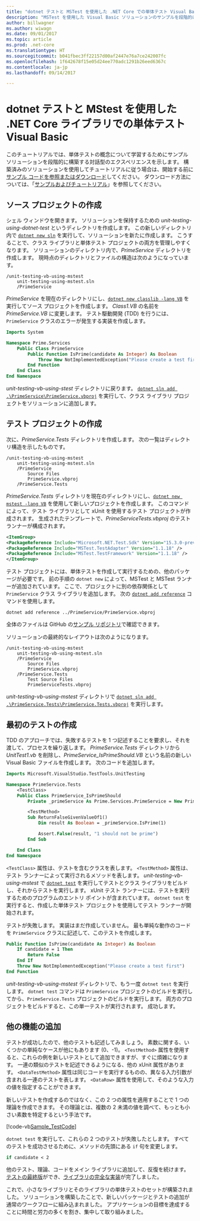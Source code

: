 ```yaml
---
title: "dotnet テストと MSTest を使用した .NET Core での単体テスト Visual Basic"
description: "MSTest を使用した Visual Basic ソリューションのサンプルを段階的に構築していく対話型エクスペリエンスを通じて、.NET Core の単体テストの概念について説明します。"
author: billwagner
ms.author: wiwagn
ms.date: 09/01/2017
ms.topic: article
ms.prod: .net-core
ms.translationtype: HT
ms.sourcegitcommit: b041fbec3ff22157d00af2447e76a7ce242007fc
ms.openlocfilehash: 1f642678f15e05d24ee770adc1291b26eed6367c
ms.contentlocale: ja-jp
ms.lasthandoff: 09/14/2017

---
```

# <a name="unit-testing-visual-basic-net-core-libraries-using-dotnet-test-and-mstest"></a>dotnet テストと MStest を使用した .NET Core ライブラリでの単体テスト Visual Basic

このチュートリアルでは、単体テストの概念について学習するためにサンプル ソリューションを段階的に構築する対話型のエクスペリエンスを示します。 構築済みのソリューションを使用してチュートリアルに従う場合は、開始する前に[サンプル コードを参照またはダウンロード](https://github.com/dotnet/docs/tree/master/samples/core/getting-started/unit-testing-using-mstest/)してください。 ダウンロード方法については、「[サンプルおよびチュートリアル](../../samples-and-tutorials/index.md#viewing-and-downloading-samples)」を参照してください。

## <a name="creating-the-source-project"></a>ソース プロジェクトの作成

シェル ウィンドウを開きます。 ソリューションを保持するための *unit-testing-using-dotnet-test* というディレクトリを作成します。
この新しいディレクトリ内で [`dotnet new sln`](../tools/dotnet-new.md) を実行して、ソリューションを新たに作成します。 こうすることで、クラス ライブラリと単体テスト プロジェクトの両方を管理しやすくなります。
ソリューションのディレクトリ内で、*PrimeService* ディレクトリを作成します。 現時点のディレクトリとファイルの構造は次のようになっています。

```
/unit-testing-vb-using-mstest
    unit-testing-using-mstest.sln
    /PrimeService
```

*PrimeService* を現在のディレクトリにし、[`dotnet new classlib -lang VB`](../tools/dotnet-new.md) を実行してソース プロジェクトを作成します。 *Class1.VB* の名前を *PrimeService.VB* に変更します。 テスト駆動開発 (TDD) を行うには、`PrimeService` クラスのエラーが発生する実装を作成します。

```vb
Imports System

Namespace Prime.Services
    Public Class PrimeService
        Public Function IsPrime(candidate As Integer) As Boolean
            Throw New NotImplementedException("Please create a test first")
        End Function
    End Class
End Namespace
```

*unit-testing-vb-using-stest* ディレクトリに戻ります。 [`dotnet sln add .\PrimeService\PrimeService.vbproj`](../tools/dotnet-sln.md) を実行して、クラス ライブラリ プロジェクトをソリューションに追加します。

## <a name="creating-the-test-project"></a>テスト プロジェクトの作成

次に、*PrimeService.Tests* ディレクトリを作成します。 次の一覧はディレクトリ構造を示したものです。

```
/unit-testing-vb-using-mstest
    unit-testing-using-mstest.sln
    /PrimeService
        Source Files
        PrimeService.vbproj
    /PrimeService.Tests
```

*PrimeService.Tests* ディレクトリを現在のディレクトリにし、[`dotnet new mstest -lang VB`](../tools/dotnet-new.md) を使用して新しいプロジェクトを作成します。 このコマンドによって、テスト ライブラリとして xUnit を使用するテスト プロジェクトが作成されます。 生成されたテンプレートで、*PrimeServiceTests.vbproj* のテスト ランナーが構成されます。

```xml
<ItemGroup>
<PackageReference Include="Microsoft.NET.Test.Sdk" Version="15.3.0-preview-20170628-02" />
<PackageReference Include="MSTest.TestAdapter" Version="1.1.18" />
<PackageReference Include="MSTest.TestFramework" Version="1.1.18" />
</ItemGroup>
```

テスト プロジェクトには、単体テストを作成して実行するための、他のパッケージが必要です。 前の手順の `dotnet new` によって、MSTest と MSTest ランナーが追加されています。 ここで、プロジェクトに別の依存関係として `PrimeService` クラス ライブラリを追加します。 次の [`dotnet add reference`](../tools/dotnet-add-reference.md) コマンドを使用します。

```
dotnet add reference ../PrimeService/PrimeService.vbproj
```

全体のファイルは GitHub の[サンプル リポジトリ](https://github.com/dotnet/docs/blob/master/samples/core/getting-started/unit-testing-vb-using-mstest/PrimeService.Tests/PrimeService.Tests.vbproj)で確認できます。

ソリューションの最終的なレイアウトは次のようになります。

```
/unit-testing-vb-using-mstest
    unit-testing-vb-using-mstest.sln
    /PrimeService
        Source Files
        PrimeService.vbproj
    /PrimeService.Tests
        Test Source Files
        PrimeServiceTests.vbproj
```

*unit-testing-vb-using-mstest* ディレクトリで [`dotnet sln add .\PrimeService.Tests\PrimeService.Tests.vbproj`](../tools/dotnet-sln.md) を実行します。 

## <a name="creating-the-first-test"></a>最初のテストの作成

TDD のアプローチでは、失敗するテストを 1 つ記述することを要求し、それを渡して、プロセスを繰り返します。 *PrimeService.Tests* ディレクトリから *UnitTest1.vb* を削除し、*PrimeService_IsPrimeShould.VB* という名前の新しい Visual Basic ファイルを作成します。 次のコードを追加します。

```vb
Imports Microsoft.VisualStudio.TestTools.UnitTesting

Namespace PrimeService.Tests
    <TestClass>
    Public Class PrimeService_IsPrimeShould
        Private _primeService As Prime.Services.PrimeService = New Prime.Services.PrimeService()

        <TestMethod>
        Sub ReturnFalseGivenValueOf1()
            Dim result As Boolean = _primeService.IsPrime(1)

            Assert.False(result, "1 should not be prime")
        End Sub

    End Class
End Namespace
```

`<TestClass>` 属性は、テストを含むクラスを表します。 `<TestMethod>` 属性は、テスト ランナーによって実行されるメソッドを表します。 *unit-testing-vb-using-mstest* で [`dotnet test`](../tools/dotnet-test.md) を実行してテストとクラス ライブラリをビルドし、それからテストを実行します。 xUnit テスト ランナーには、テストを実行するためのプログラムのエントリ ポイントが含まれています。 `dotnet test` を実行すると、作成した単体テスト プロジェクトを使用してテスト ランナーが開始されます。

テストが失敗します。 実装はまだ作成していません。 最も単純な動作のコードを `PrimeService` クラスに記述して、このテストを作成します。

```vb
Public Function IsPrime(candidate As Integer) As Boolean
    If candidate = 1 Then
        Return False
    End If
    Throw New NotImplementedException("Please create a test first")
End Function
```

*unit-testing-vb-using-mstest* ディレクトリで、もう一度 `dotnet test` を実行します。 `dotnet test` コマンドは `PrimeService` プロジェクトのビルドを実行してから、`PrimeService.Tests` プロジェクトのビルドを実行します。 両方のプロジェクトをビルドすると、この単一テストが実行されます。 成功します。

## <a name="adding-more-features"></a>他の機能の追加

テストが成功したので、他のテストも記述してみましょう。 素数に関する、いくつかの単純なケースが他にもあります (0、-1)。 `<TestMethod>` 属性を使用すると、これらの例を新しいテストとして追加できますが、すぐに煩雑になります。 一連の類似のテストを記述できるようになる、他の xUnit 属性があります。  `<DataTestMethod>` 属性は同じコードを実行するものの、異なる入力引数が含まれる一連のテストを表します。 `<DataRow>` 属性を使用して、そのような入力の値を指定することができます。

新しいテストを作成するのではなく、この 2 つの属性を適用することで 1 つの理論を作成できます。 その理論とは、複数の 2 未満の値を調べて、もっとも小さい素数を特定するという手法です。

[!code-vb[Sample_TestCode](../../../samples/core/getting-started/unit-testing-vb-mstest/PrimeService.Tests/PrimeService_IsPrimeShould.vb?name=Sample_TestCode)]

`dotnet test` を実行して、これらの 2 つのテストが失敗したとします。 すべてのテストを成功させるために、メソッドの先頭にある `if` 句を変更します。

```vb
if candidate < 2
```

他のテスト、理論、コードをメイン ライブラリに追加して、反復を続けます。 [テストの最終版](https://github.com/dotnet/docs/blob/master/samples/core/getting-started/unit-testing-vb-using-mstest/PrimeService.Tests/PrimeService_IsPrimeShould.vb)ができ、[ライブラリの完全な実装](https://github.com/dotnet/docs/blob/master/samples/core/getting-started/unit-testing-vb-using-mstest/PrimeService/PrimeService.vb)が完了しました。

これで、小さなライブラリとそのライブラリの単体テストのセットが構築されました。 ソリューションを構築したことで、新しいパッケージとテストの追加が通常のワークフローに組み込まれました。 アプリケーションの目標を達成することに時間と労力の多くを割き、集中して取り組みました。

